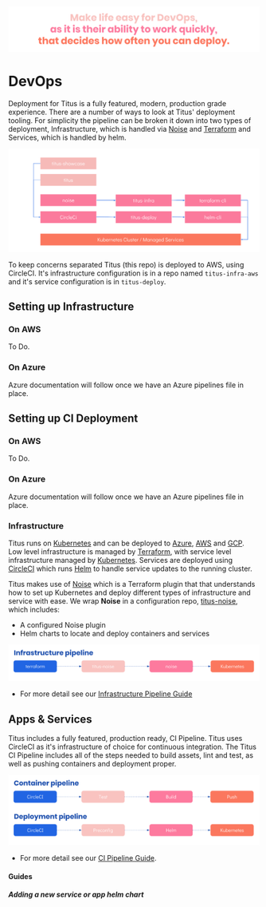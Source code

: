 ![titus-devops-quote][]

# DevOps
Deployment for Titus is a fully featured, modern, production grade experience. There are a number of ways to look at Titus' deployment tooling. For simplicity the pipeline can be broken it down into two types of deployment, Infrastructure, which is handled via [Noise]() and [Terraform]() and Services, which is handled by helm.

![titus-infrastructure-pipeline](../img/titus-pipeline.svg)

To keep concerns separated Titus (this repo) is deployed to AWS, using CircleCI. It's infrastructure configuration is in a repo named `titus-infra-aws` and it's service configuration is in `titus-deploy`.

## Setting up Infrastructure

### On AWS
To Do.

### On Azure
Azure documentation will follow once we have an Azure pipelines file in place.

## Setting up CI Deployment

### On AWS
To Do.

### On Azure
Azure documentation will follow once we have an Azure pipelines file in place.

### Infrastructure
Titus runs on [Kubernetes]() and can be deployed to [Azure](), [AWS]() and [GCP](). Low level infrastructure is managed by [Terraform](), with service level infrastructure managed by [Kubernetes](). Services are deployed using [CircleCI]() which runs [Helm]() to handle service updates to the running cluster.

Titus makes use of [Noise]() which is a Terraform plugin that that understands how to set up Kubernetes and deploy different types of infrastructure and service with ease. We wrap __Noise__ in a configuration repo, [titus-noise](), which includes:

- A configured Noise plugin
- Helm charts to locate and deploy containers and services

![titus-infrastructure-pipeline](../img/titus-infrastructure-pipeline.svg)

- For more detail see our [Infrastructure Pipeline Guide](devops/ci-pipeline.md)

## Apps & Services
Titus includes a fully featured, production ready, CI Pipeline. Titus uses CircleCI as it's infrastructure of choice for continuous integration. The Titus CI Pipeline includes all of the steps needed to build assets, lint and test, as well as pushing containers and deployment proper. 

![titus-ci-pipeline](../img/titus-ci-pipeline.svg)

- For more detail see our [CI Pipeline Guide](devops/ci-pipeline.md).

#### Guides

##### Adding a new service or app helm chart

[CircleCI]: /

<!-- Images -->
[titus-devops-quote]: ../img/titus-devops-quote.svg
